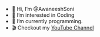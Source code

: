 - 👋 Hi, I’m @AwaneeshSoni
- 👀 I’m interested in Coding
- 🌱 I’m currently programming.
- 🎬 Checkout my <a href="https://www.youtube.com/channel/UCI9fThK_l7Ovs0ZBEI7V3Ig">YouTube Channel</a>


<!---
AwaneeshSoni/AwaneeshSoni is a ✨ special ✨ repository because its `README.md` (this file) appears on your GitHub profile.
You can click the Preview link to take a look at your changes.
--->
